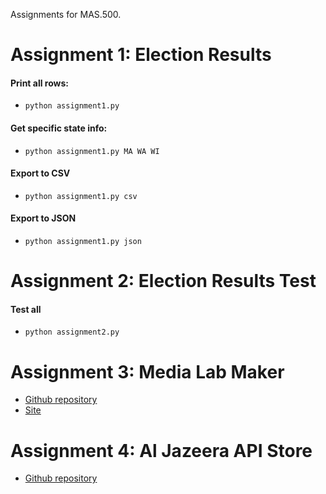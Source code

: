 Assignments for MAS.500.

Assignment 1: Election Results
==============================

#### Print all rows:
- `python assignment1.py`

#### Get specific state info:
- `python assignment1.py MA WA WI`

#### Export to CSV
- `python assignment1.py csv`

#### Export to JSON
- `python assignment1.py json`

Assignment 2: Election Results Test
===================================

#### Test all
- `python assignment2.py`

Assignment 3: Media Lab Maker
=============================

- [Github repository](http://github.com/mailbackwards/medialab-maker)
- [Site](http://mailbackwards.github.io/medialab-maker)

Assignment 4: Al Jazeera API Store
==================================

- [Github repository](https://github.com/mailbackwards/canvas-context)